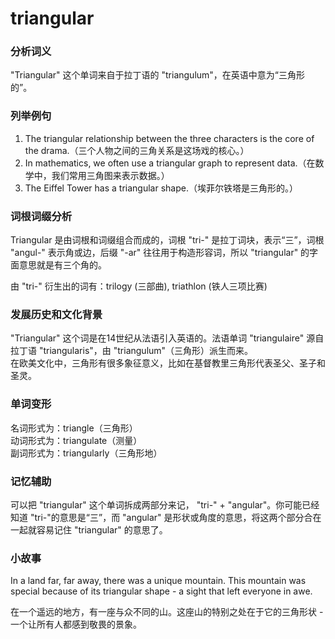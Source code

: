# triangular

### 分析词义

  

"Triangular" 这个单词来自于拉丁语的 "triangulum"，在英语中意为“三角形的”。

  

### 列举例句

  

1.  The triangular relationship between the three characters is the core of the drama.（三个人物之间的三角关系是这场戏的核心。）
2.  In mathematics, we often use a triangular graph to represent data.（在数学中，我们常用三角图来表示数据。）
3.  The Eiffel Tower has a triangular shape.（埃菲尔铁塔是三角形的。）

  

### 词根词缀分析

  

Triangular 是由词根和词缀组合而成的，词根 "tri-" 是拉丁词块，表示“三”，词根 "angul-" 表示角或边，后缀 "-ar" 往往用于构造形容词，所以 "triangular" 的字面意思就是有三个角的。

  

由 "tri-" 衍生出的词有：trilogy (三部曲), triathlon (铁人三项比赛)

  

### 发展历史和文化背景

  

"Triangular" 这个词是在14世纪从法语引入英语的。法语单词 "triangulaire" 源自拉丁语 "triangularis"，由 "triangulum"（三角形）派生而来。  
在欧美文化中，三角形有很多象征意义，比如在基督教里三角形代表圣父、圣子和圣灵。

  

### 单词变形

  

名词形式为：triangle（三角形）  
动词形式为：triangulate（测量）  
副词形式为：triangularly（三角形地）

  

### 记忆辅助

  

可以把 "triangular" 这个单词拆成两部分来记， "tri-" + "angular"。你可能已经知道 "tri-"的意思是“三”，而 "angular" 是形状或角度的意思，将这两个部分合在一起就容易记住 "triangular" 的意思了。

  

### 小故事

  

In a land far, far away, there was a unique mountain. This mountain was special because of its triangular shape - a sight that left everyone in awe.

  

在一个遥远的地方，有一座与众不同的山。这座山的特别之处在于它的三角形状 - 一个让所有人都感到敬畏的景象。
